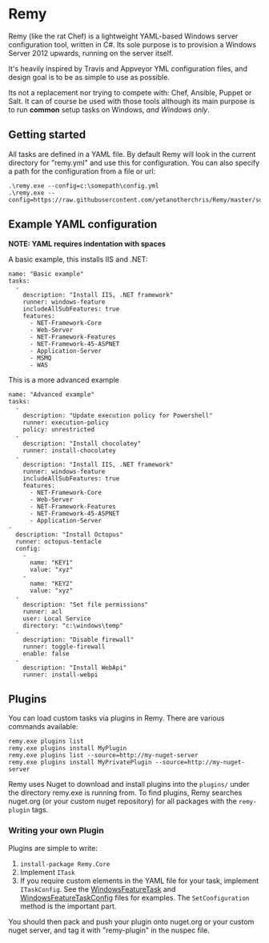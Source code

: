 # Remy

Remy (like the rat Chef) is a lightweight YAML-based Windows server configuration tool, written in C#. Its sole purpose is to provision a Windows Server 2012 upwards, running on the server itself.

It's heavily inspired by Travis and Appveyor YML configuration files, and design goal is to be as simple to use as possible.

Its not a replacement nor trying to compete with: Chef, Ansible, Puppet or Salt. It can of course be used with those tools although its main purpose is to run **common** setup tasks on Windows, *and Windows only*.

## Getting started

All tasks are defined in a YAML file. By default Remy will look in the current directory for "remy.yml" and use this for configuration. You can also specify a path for the configuration from a file or url:

    .\remy.exe --config=c:\somepath\config.yml
    .\remy.exe --config=https://raw.githubusercontent.com/yetanotherchris/Remy/master/someconfig.yml
  
## Example YAML configuration

**NOTE: YAML requires indentation with spaces**

A basic example, this installs IIS and .NET:

    name: "Basic example"
    tasks:
      -
        description: "Install IIS, .NET framework"
        runner: windows-feature
        includeAllSubFeatures: true
        features: 
          - NET-Framework-Core
          - Web-Server
          - NET-Framework-Features
          - NET-Framework-45-ASPNET
          - Application-Server
          - MSMQ
          - WAS

This is a more advanced example

    name: "Advanced example"
    tasks:
      - 
        description: "Update execution policy for Powershell"
        runner: execution-policy
        policy: unrestricted
      - 
        description: "Install chocolatey"
        runner: install-chocolatey
      -
        description: "Install IIS, .NET framework"
        runner: windows-feature
        includeAllSubFeatures: true
        features: 
          - NET-Framework-Core
          - Web-Server
          - NET-Framework-Features
          - NET-Framework-45-ASPNET
          - Application-Server
    - 
      description: "Install Octopus"
      runner: octopus-tentacle
      config:
        -
          name: "KEY1"
          value: "xyz"
        -
          name: "KEY2"
          value: "xyz"
      - 
        description: "Set file permissions"
        runner: acl
        user: Local Service
        directory: "c:\windows\temp"
      - 
        description: "Disable firewall"
        runner: toggle-firewall
        enable: false
      - 
        description: "Install WebApi"
        runner: install-webpi
    
## Plugins

You can load custom tasks via plugins in Remy. There are various commands available:

```
remy.exe plugins list
remy.exe plugins install MyPlugin 
remy.exe plugins list --source=http://my-nuget-server
remy.exe plugins install MyPrivatePlugin --source=http://my-nuget-server
```

Remy uses Nuget to download and install plugins into the `plugins/` under the directory remy.exe is running from. To find plugins, Remy searches nuget.org (or your custom nuget repository) for all packages with the `remy-plugin` tags.


### Writing your own Plugin

Plugins are simple to write:

1. `install-package Remy.Core`
2. Implement `ITask`
3. If you require custom elements in the YAML file for your task, implement `ITaskConfig`. See the [WindowsFeatureTask](https://github.com/yetanotherchris/Remy/blob/master/src/Remy.Core/Tasks/Plugins/WindowsFeatureTask.cs) and [WindowsFeatureTaskConfig](https://github.com/yetanotherchris/Remy/blob/master/src/Remy.Core/Tasks/Plugins/WindowsFeatureTaskConfig.cs) files for examples. The `SetConfiguration` method is the important part.

You should then pack and push your plugin onto nuget.org or your custom nuget server, and tag it with "remy-plugin" in the nuspec file.
